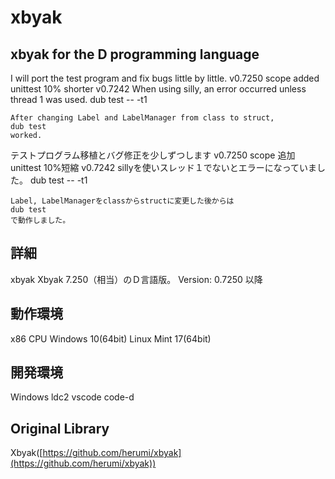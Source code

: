 xbyak
=====================================================
xbyak for the D programming language
-----------------------------------------------------

I will port the test program and fix bugs little by little.
v0.7250 scope added unittest 10% shorter
v0.7242 
    When using silly, an error occurred unless thread 1 was used.
    dub test -- -t1
    
    After changing Label and LabelManager from class to struct,
    dub test
    worked.


テストプログラム移植とバグ修正を少しずつします
v0.7250 scope 追加　unittest 10%短縮
v0.7242 
    sillyを使いスレッド１でないとエラーになっていました。
    dub test -- -t1
    
    Label, LabelManagerをclassからstructに変更した後からは
    dub test
    で動作しました。

詳細
----
 xbyak Xbyak 7.250（相当）のＤ言語版。
 Version: 0.7250 以降

動作環境
--------
 x86 CPU
 Windows 10(64bit)
 Linux Mint 17(64bit)

開発環境
--------
Windows
 ldc2
 vscode code-d


Original Library
------------
Xbyak([https://github.com/herumi/xbyak](https://github.com/herumi/xbyak))  
